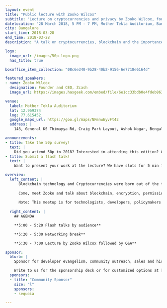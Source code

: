 ```yaml
---
layout: event
title: "Public lecture with Zooko Wilcox"
subtitle: "Lecture on cryptocurrencies and privacy by Zooko Wilcox, founder of Zcash."
datelocation: "28 March 2018, 5 PM - 7 PM, Mother Tekla Auditorium, Bangalore"
city: Bangalore
start_time: 2018-03-28
end_time: 2018-03-28
description: "A talk on cryptocurrencies, blockchain and the importance of privacy."

logo:
  image_url: /images/50p-logo.png
  has_title: true

boxoffice_item_collection: "08c6e340-9b28-40b2-9156-6e7718e6164d"

featured_speakers:
- name: Zooko Wilcox
  designation: Founder and CEO, Zcash
  image_url: https://images.hasgeek.com/embed/file/6e1cc33bdb0e4fdeb863df6c4619ee51?size=640x480

venue:
  label: Mother Tekla Auditorium
  lat: 12.969374
  lng: 77.615452
  google_maps_url: https://goo.gl/maps/NFmnwEyvFt42
  address: |
    143, General KS Thimayya Rd, Craig Park Layout, Ashok Nagar, Bengaluru, Karnataka 560025

announcements:
- title: Take the 50p survey!
  text: |
    Did you attend 50p in 2018? Interested in attending this edition? Confused by all the payments conferences? [Help improve 50p](https://goo.gl/forms/rYcnQGvvFVXvHeTx1)
- title: Submit a flash talk!
  text: |
    Want to present your work at the lecture? We have slots for 5 min flash talks at the event. Flash talks need to be technical and cannot contain any marketing or hiring pitches. [Submit here](https://goo.gl/forms/2h7UvbHBYLNnDHq82)

overview:
  left_content: |
      Blockchain technology and Cryptocurrencies were born out of the financial crisis in 2008 promising a future without banks or intermediaries. Fast forward 10 years and we are looking at an exciting technology which can upend not just banking but can improve the processes around everything that involves a central trusted authority. This technology expects a strong background in engineering, cryptography and also soft skills like behavioural economics. 
      
      Come, meet Zooko and talk about blockchain, encryption, permission-less innovation, and freedom. Zooko has more than 20 years of experience in open, decentralized systems, cryptography and information security, and startups. He is recognized for his work on DigiCash, Mojo Nation, ZRTP, “Zooko's Triangle”, Tahoe-LAFS, BLAKE2, and SPHINCS. He is also the Founder of Least Authority. He sometimes blogs about health science. He tweets a lot.
      
      Note: This meetup is for technologists, developers, policymakers and entrepreneurs to understand the vision and utility around Zcash and zk-snarks), and how they can benefit and contribute to the projects. Discussions around ICOs or cryptocurrency valuations will not be allowed.
  
  right_content: |
    ## AGENDA

    **5:00 - 5:20 Flash talks by audience**

    **5:20 - 5:30 Networking break**

    **5:30 - 7:00 Lecture by Zooko Wilcox followed by Q&A**

sponsor:
  blurb: |
    Sponsor for developer evangelism, community outreach, sales and hiring.

    Write to us for the sponsorship deck or for customized options at [info@hasgeek.com](mailto:info@hasgeek.com)
  sponsors:
  - title: "Community Sponsor"
    size: "l"
    sponsors:
    - sequoia

---
```

